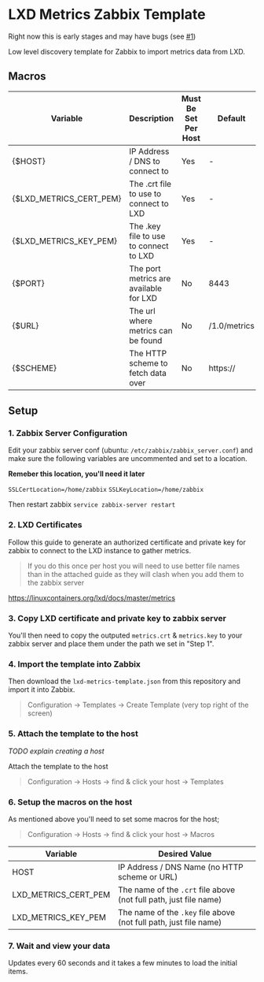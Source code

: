 # LXD Metrics Zabbix Template

Right now this is early stages and may have bugs (see [#1](https://github.com/turtle0x1/lxd-metrics-zabbix/issues/1))

Low level discovery template for Zabbix to import metrics data from LXD.

## Macros

| Variable | Description | Must Be Set Per Host | Default |
| -------  | ----------- | -------------------  | ------- |
| {$HOST}  | IP Address / DNS to connect to | Yes | -     |
| {$LXD_METRICS_CERT_PEM} | The .crt file to use to connect to LXD | Yes | - |
| {$LXD_METRICS_KEY_PEM} | The .key file to use to connect to LXD | Yes | - |
| {$PORT} | The port metrics are available for LXD | No | 8443 |
| {$URL} | The url where metrics can be found | No | /1.0/metrics |
| {$SCHEME} | The HTTP scheme to fetch data over | No | https:// |

## Setup

### 1. Zabbix Server Configuration
Edit your zabbix server conf (ubuntu: `/etc/zabbix/zabbix_server.conf`) and make
sure the following variables are uncommented and set to a location.

**Remeber this location, you'll need it later**

`SSLCertLocation=/home/zabbix`
`SSLKeyLocation=/home/zabbix`

Then restart zabbix `service zabbix-server restart`

### 2. LXD Certificates

Follow this guide to generate an authorized certificate and private key for
zabbix to connect to the LXD instance to gather metrics.

> If you do this once per host you will need to use better file names than
> in the attached guide as they will clash when you add them to the zabbix
> server

https://linuxcontainers.org/lxd/docs/master/metrics

### 3. Copy LXD certificate and private key to zabbix server

You'll then need to copy the outputed `metrics.crt` & `metrics.key` to your
zabbix server and place them under the path we set in "Step 1".

### 4. Import the template into Zabbix

Then download the `lxd-metrics-template.json` from this repository and import
it into Zabbix.

> Configuration -> Templates -> Create Template (very top right of the screen)

### 5. Attach the template to the host

*TODO explain creating a host*

Attach the  template to the host

> Configuration -> Hosts -> find & click your host -> Templates

### 6. Setup the macros on the host

As mentioned above you'll need to set some macros for the host;

> Configuration -> Hosts -> find & click your host -> Macros

| Variable | Desired Value |
| -------- | ------------- |
| HOST     | IP Address / DNS Name (no HTTP scheme or URL)
| LXD_METRICS_CERT_PEM | The name of the `.crt` file above (not full path, just file name) |
| LXD_METRICS_KEY_PEM  | The name of the `.key` file above (not full path, just file name) |

### 7. Wait and view your data
Updates every 60 seconds and it takes a few minutes to load the initial items.
